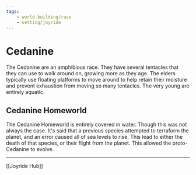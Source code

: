 ```yaml
---
tags:
    - world-building/race 
    - setting/joyride
---
```

# Cedanine

The Cedanine are an amphibious race. They have several tentacles that they can use to walk around on, growing more as they age. The elders typically use floating platforms to move around to help retain their moisture and prevent exhaustion from moving so many tentacles. The very young are entirely aquatic.

## Cedanine Homeworld

The Cedanine Homeworld is entirely covered in water. Though this was not always the case. It's said that a previous species attempted to terraform the planet, and an error caused all of sea levels to rise. This lead to either the death of that species, or their flight from the planet. This allowed the proto-Cedanine to evolve.

---
[[Joyride Hub]]